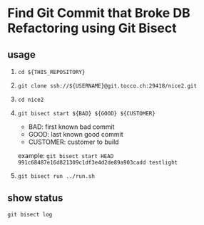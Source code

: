 # Find Git Commit that Broke DB Refactoring using Git Bisect

## usage

1. `cd ${THIS_REPOSITORY}`
2. `git clone ssh://${USERNAME}@git.tocco.ch:29418/nice2.git`
3. `cd nice2`
4. `git bisect start ${BAD} ${GOOD} ${CUSTOMER}`
   * BAD: first known bad commit
   * GOOD: last known good commit
   * CUSTOMER: customer to build

   example: `git bisect start HEAD 991c68487e16d821309c1df3e4d2de89a903cadd testlight`
5. `git bisect run ../run.sh`

## show status

`git bisect log`
